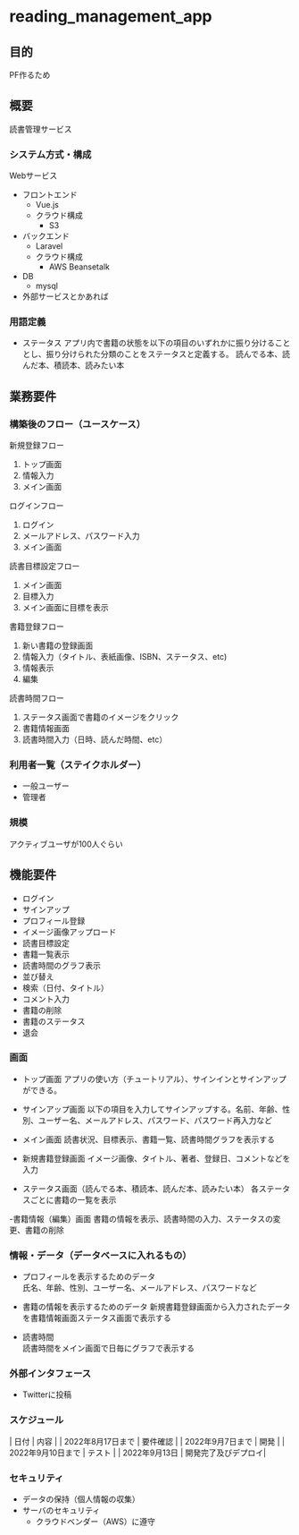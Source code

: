 # reading_management_app

## 目的

PF作るため

## 概要
読書管理サービス

### システム方式・構成

Webサービス

- フロントエンド
  - Vue.js
  - クラウド構成
    - S3
- バックエンド
  - Laravel
  - クラウド構成
    - AWS Beansetalk
- DB  
  - mysql
- 外部サービスとかあれば

### 用語定義

- ステータス
アプリ内で書籍の状態を以下の項目のいずれかに振り分けることとし、振り分けられた分類のことをステータスと定義する。
読んでる本、読んだ本、積読本、読みたい本


## 業務要件

### 構築後のフロー（ユースケース）

新規登録フロー
1. トップ画面
2. 情報入力
3. メイン画面

ログインフロー
1. ログイン
2. メールアドレス、パスワード入力
3. メイン画面

読書目標設定フロー
1. メイン画面
2. 目標入力
3. メイン画面に目標を表示

書籍登録フロー
1. 新い書籍の登録画面
2. 情報入力（タイトル、表紙画像、ISBN、ステータス、etc)
3. 情報表示
4. 編集

読書時間フロー
1. ステータス画面で書籍のイメージをクリック
2. 書籍情報画面
3. 読書時間入力（日時、読んだ時間、etc）

### 利用者一覧（ステイクホルダー）

- 一般ユーザー
- 管理者

### 規模

アクティブユーザが100人ぐらい

## 機能要件
- ログイン
- サインアップ
- プロフィール登録
- イメージ画像アップロード
- 読書目標設定
- 書籍一覧表示
- 読書時間のグラフ表示
- 並び替え
- 検索（日付、タイトル）
- コメント入力
- 書籍の削除
- 書籍のステータス
- 退会


### 画面

- トップ画面 
アプリの使い方（チュートリアル）、サインインとサインアップができる。

- サインアップ画面
以下の項目を入力してサインアップする。名前、年齢、性別、ユーザー名、メールアドレス、パスワード、パスワード再入力など

- メイン画面 
読書状況、目標表示、書籍一覧、読書時間グラフを表示する

- 新規書籍登録画面 
イメージ画像、タイトル、著者、登録日、コメントなどを入力

- ステータス画面（読んでる本、積読本、読んだ本、読みたい本）
各ステータスごとに書籍の一覧を表示

-書籍情報（編集）画面
書籍の情報を表示、読書時間の入力、ステータスの変更、書籍の削除


### 情報・データ（データベースに入れるもの）

- プロフィールを表示するためのデータ  
氏名、年齢、性別、ユーザー名、メールアドレス、パスワードなど

- 書籍の情報を表示するためのデータ
新規書籍登録画面から入力されたデータを書籍情報画面ステータス画面で表示する

- 読書時間  
読書時間をメイン画面で日毎にグラフで表示する


### 外部インタフェース

-  Twitterに投稿

### スケジュール

| 日付 | 内容 |
| 2022年8月17日まで | 要件確認 |
| 2022年9月7日まで | 開発 |
| 2022年9月10日まで | テスト |
| 2022年9月13日 | 開発完了及びデプロイ|


### セキュリティ

- データの保持（個人情報の収集）
- サーバのセキュリティ
  - クラウドベンダー（AWS）に遵守
